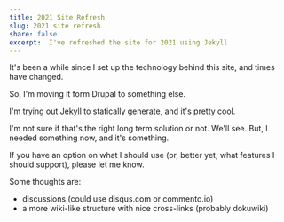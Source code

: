 ```yaml
---
title: 2021 Site Refresh 
slug: 2021 site refresh 
share: false
excerpt:  I've refreshed the site for 2021 using Jekyll
---
```


It's been a while since I set up the technology behind this site, and times have changed.

So, I'm moving it form Drupal to something else.

I'm trying out [Jekyll](https://jekyllrb.com/) to statically generate, and it's pretty cool.

I'm not sure if that's the right long term solution or not. We'll see. But, I
needed something now, and it's something.

If you have an option on what I should use (or, better yet, what features I should support), please
let me know.

Some thoughts are:
* discussions (could use disqus.com or commento.io)
* a more wiki-like structure with nice cross-links (probably dokuwiki)